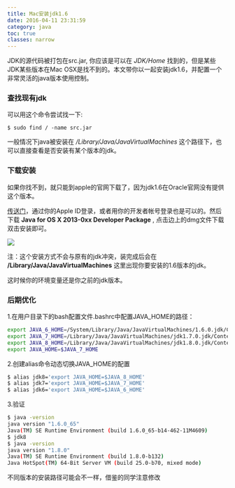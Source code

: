 ```yaml
---
title: Mac安装jdk1.6
date: 2016-04-11 23:31:59
category: java
toc: true
classes: narrow
---
```


JDK的源代码被打包在src.jar, 你应该是可以在 *JDK/Home* 找到的，但是某些JDK某些版本在Mac OSX是找不到的。本文带你以一起安装jdk1.6，并配置一个非常灵活的java版本使用控制。

<!-- more -->

### 查找现有jdk

可以用这个命令尝试找一下:

```shell
$ sudo find / -name src.jar
```

一般情况下java被安装在 */Library/Java/JavaVirtualMachines* 这个路径下，也可以直接查看是否安装有某个版本的jdk。

### 下载安装

如果你找不到，就只能到apple的官网下载了，因为jdk1.6在Oracle官网没有提供这个版本。

[传送门]( https://developer.apple.com/downloads/index.action)，通过你的Apple ID登录，或者用你的开发者帐号登录也是可以的。然后下载 **Java for OS X 2013-0xx Developer Package** , 点击边上的dmg文件下载双击安装即可。

![](http://7xlqbo.com1.z0.glb.clouddn.com/jdk-mac-install.png)

注：这个安装方式不会与原有的jdk冲突，装完成后会在 **/Library/Java/JavaVirtualMachines** 这里出现你要安装的1.6版本的jdk。

这时候你的环境变量还是你之前的jdk版本。

### 后期优化

1.在用户目录下的bash配置文件.bashrc中配置JAVA_HOME的路径：

```bash
export JAVA_6_HOME=/System/Library/Java/JavaVirtualMachines/1.6.0.jdk/Contents/Home
export JAVA_7_HOME=/Library/Java/JavaVirtualMachines/jdk1.7.0.jdk/Contents/Home
export JAVA_8_HOME=/Library/Java/JavaVirtualMachines/jdk1.8.0.jdk/Contents/Home
export JAVA_HOME=$JAVA_7_HOME
```

2.创建alias命令动态切换JAVA_HOME的配置

```bash
$ alias jdk8='export JAVA_HOME=$JAVA_8_HOME'
$ alias jdk7='export JAVA_HOME=$JAVA_7_HOME'
$ alias jdk6='export JAVA_HOME=$JAVA_6_HOME'
```

3.验证

```bash
$ java -version
java version "1.6.0_65"
Java(TM) SE Runtime Environment (build 1.6.0_65-b14-462-11M4609)
$ jdk8
$ java -version
java version "1.8.0"
Java(TM) SE Runtime Environment (build 1.8.0-b132)
Java HotSpot(TM) 64-Bit Server VM (build 25.0-b70, mixed mode)
```

不同版本的安装路径可能会不一样，借鉴的同学注意修改
